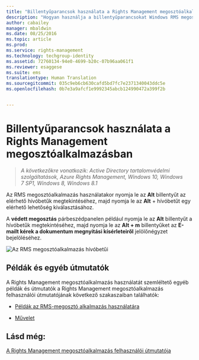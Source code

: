 ```yaml
---
title: "Billentyűparancsok használata a Rights Management megosztóalkalmazásban | Azure RMS"
description: "Hogyan használja a billentyűparancsokat Windows RMS megosztóalkalmazással."
author: cabailey
manager: mbaldwin
ms.date: 08/25/2016
ms.topic: article
ms.prod: 
ms.service: rights-management
ms.technology: techgroup-identity
ms.assetid: 72760134-94e0-4699-b20c-07b96aa061f1
ms.reviewer: esaggese
ms.suite: ems
translationtype: Human Translation
ms.sourcegitcommit: 035c9eb6cb630cafd5bd7fc7e2371340043ddc5e
ms.openlocfilehash: 0b7e3a9afcf1e9992345abcb124990472a399f2b


---
```


# Billentyűparancsok használata a Rights Management megosztóalkalmazásban

>*A következőkre vonatkozik: Active Directory tartalomvédelmi szolgáltatások, Azure Rights Management, Windows 10, Windows 7 SP1, Windows 8, Windows 8.1*

Az RMS megosztóalkalmazás használatakor nyomja le az **Alt** billentyűt az elérhető hívóbetűk megtekintéséhez, majd nyomja le az **Alt** + hívóbetűt egy elérhető lehetőség kiválasztásához.

A **védett megosztás** párbeszédpanelen például nyomja le az **Alt** billentyűt a hívóbetűk megtekintéséhez, majd nyomja le az **Alt + m** billentyűket az **E-mailt kérek a dokumentum megnyitási kísérleteiről** jelölőnégyzet bejelöléséhez.

![Az RMS megosztóalkalmazás hívóbetűi](../media/ADRMS_MSRMSApp_AccessKeys.png)

## Példák és egyéb útmutatók
A Rights Management megosztóalkalmazás használatát szemléltető egyéb példák és útmutatók a Rights Management megosztóalkalmazás felhasználói útmutatójának következő szakaszaiban találhatók:

-   [Példák az RMS-megosztó alkalmazás használatára](sharing-app-user-guide.md#examples-for-using-the-rms-sharing-application)

-   [Művelet](sharing-app-user-guide.md#what-do-you-want-to-do)

## Lásd még:
[A Rights Management megosztóalkalmazás felhasználói útmutatója](sharing-app-user-guide.md)



<!--HONumber=Aug16_HO4-->


